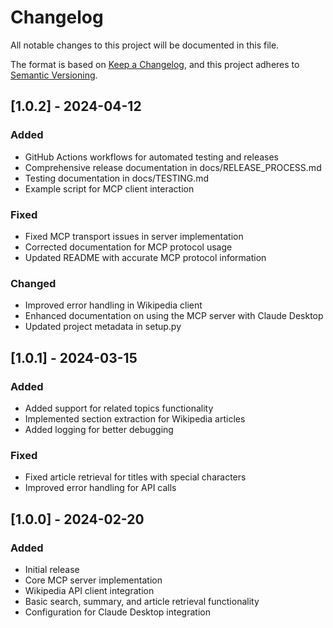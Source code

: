 # Changelog

All notable changes to this project will be documented in this file.

The format is based on [Keep a Changelog](https://keepachangelog.com/en/1.0.0/),
and this project adheres to [Semantic Versioning](https://semver.org/spec/v2.0.0.html).

## [1.0.2] - 2024-04-12

### Added
- GitHub Actions workflows for automated testing and releases
- Comprehensive release documentation in docs/RELEASE_PROCESS.md
- Testing documentation in docs/TESTING.md
- Example script for MCP client interaction

### Fixed
- Fixed MCP transport issues in server implementation
- Corrected documentation for MCP protocol usage
- Updated README with accurate MCP protocol information

### Changed
- Improved error handling in Wikipedia client
- Enhanced documentation on using the MCP server with Claude Desktop
- Updated project metadata in setup.py

## [1.0.1] - 2024-03-15

### Added
- Added support for related topics functionality
- Implemented section extraction for Wikipedia articles
- Added logging for better debugging

### Fixed
- Fixed article retrieval for titles with special characters
- Improved error handling for API calls

## [1.0.0] - 2024-02-20

### Added
- Initial release
- Core MCP server implementation
- Wikipedia API client integration
- Basic search, summary, and article retrieval functionality
- Configuration for Claude Desktop integration 